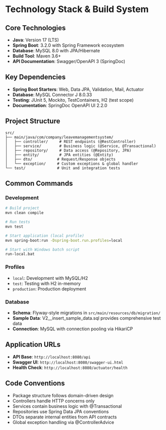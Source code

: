 # Technology Stack & Build System

## Core Technologies
- **Java**: Version 17 (LTS)
- **Spring Boot**: 3.2.0 with Spring Framework ecosystem
- **Database**: MySQL 8.0 with JPA/Hibernate
- **Build Tool**: Maven 3.6+
- **API Documentation**: Swagger/OpenAPI 3 (SpringDoc)

## Key Dependencies
- **Spring Boot Starters**: Web, Data JPA, Validation, Mail, Actuator
- **Database**: MySQL Connector J 8.0.33
- **Testing**: JUnit 5, Mockito, TestContainers, H2 (test scope)
- **Documentation**: SpringDoc OpenAPI UI 2.2.0

## Project Structure
```
src/
├── main/java/com/company/leavemanagementsystem/
│   ├── controller/     # REST endpoints (@RestController)
│   ├── service/        # Business logic (@Service, @Transactional)
│   ├── repository/     # Data access (@Repository, JPA)
│   ├── entity/         # JPA entities (@Entity)
│   ├── dto/           # Request/Response objects
│   └── exception/     # Custom exceptions & global handler
└── test/              # Unit and integration tests
```

## Common Commands

### Development
```bash
# Build project
mvn clean compile

# Run tests
mvn test

# Start application (local profile)
mvn spring-boot:run -Dspring-boot.run.profiles=local

# Start with Windows batch script
run-local.bat
```

### Profiles
- `local`: Development with MySQL/H2
- `test`: Testing with H2 in-memory
- `production`: Production deployment

### Database
- **Schema**: Flyway-style migrations in `src/main/resources/db/migration/`
- **Sample Data**: V2__insert_sample_data.sql provides comprehensive test data
- **Connection**: MySQL with connection pooling via HikariCP

## Application URLs
- **API Base**: `http://localhost:8080/api`
- **Swagger UI**: `http://localhost:8080/swagger-ui.html`
- **Health Check**: `http://localhost:8080/actuator/health`

## Code Conventions
- Package structure follows domain-driven design
- Controllers handle HTTP concerns only
- Services contain business logic with @Transactional
- Repositories use Spring Data JPA conventions
- DTOs separate internal entities from API contracts
- Global exception handling via @ControllerAdvice